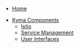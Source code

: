 * [Home](/)
<!-- markdown-link-check-disable -->
* [Kyma Components](/01-overview/README.md)
  * [Istio](/istio/user/00-overview/README.md)
  * [Service Management](/01-overview/service-management/README.md)
  * [User Interfaces](/01-overview/ui/README.md)
<!-- markdown-link-check-enable -->
